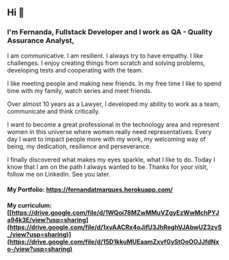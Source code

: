 ## Hi 👋

### I'm Fernanda, Fullstack Developer and I work as QA - Quality Assurance Analyst,
<p align="justify">

  I am communicative. I am resilient. I always try to have empathy. I like challenges. I enjoy creating things from scratch and solving problems, developing tests and cooperating with the team.

  I like meeting people and making new friends. In my free time I like to spend time with my family, watch series and meet friends.

  Over almost 10 years as a Lawyer, I developed my ability to work as a team, communicate and think critically.

  I want to become a great professional in the technology area and represent women in this universe where women really need representatives.
Every day I want to impact people more with my work, my welcoming way of being, my dedication, resilience and perseverance.

  I finally discovered what makes my eyes sparkle, what I like to do. Today I know that I am on the path I always wanted to be.
Thanks for your visit, follow me on Linkedin.
See you later.

#### My Portfolio: https://fernandatmarques.herokuapp.com/
#### My curriculum: [[https://drive.google.com/file/d/1WQoi78MZwMMuVZgyEzWwMchPYJa94k3E/view?usp=sharing](https://drive.google.com/file/d/1xyAACRx4oJifU3JhReghVJAbwUZ3zvS_/view?usp=sharing)](https://drive.google.com/file/d/15D1kkuMUEaamZxvfGyStOoOOJJfdNxo-/view?usp=sharing)


